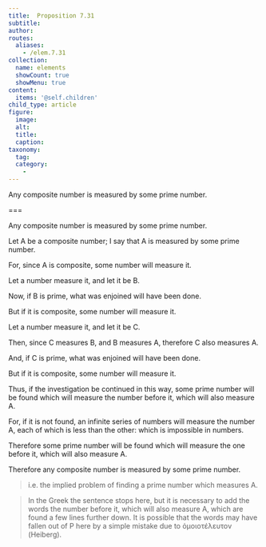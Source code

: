 ```yaml
---
title:  Proposition 7.31
subtitle: 
author:
routes:
  aliases:
    - /elem.7.31
collection:
  name: elements
  showCount: true
  showMenu: true
content:
  items: '@self.children'
child_type: article
figure:
  image:
  alt:
  title:
  caption:
taxonomy:
  tag:
  category:
    - 
---
```


<p>
       <hi rend="ital">Any composite number is measured by some prime number.</hi>
      </p>

===

<p>
       <span class="ital">Any composite number is measured by some prime number.</span>
      </p>

<p>Let <span class="ital">A</span> be a composite number; I say that <span class="ital">A</span> is measured by some prime number. </p>

<p>For, since <span class="ital">A</span> is composite, <lb n="5"/>some number will measure it. </p>

<p>Let a number measure it, and let it be <span class="ital">B</span>. 
      </p>

<p>Now, if <span class="ital">B</span> is prime, what was enjoined will have been done. <lb n="10"/></p>

<p>But if it is composite, some number will measure it. </p>

<p>Let a number measure it, and let it be <span class="ital">C</span>. </p>

<p>Then, since <span class="ital">C</span> measures <span class="ital">B</span>, and <span class="ital">B</span> measures <span class="ital">A</span>, therefore <span class="ital">C</span> also measures <span class="ital">A</span>. <lb n="15"/></p>

<p>And, if <span class="ital">C</span> is prime, what was enjoined will have been done. </p>

<p>But if it is composite, some number will measure it. </p>

<p>Thus, if the investigation be continued in this way, some prime number will be found which will measure the number <lb n="20"/>before it, which will also measure <span class="ital">A</span>. </p>

<p>For, if it is not found, an infinite series of numbers will measure the number <span class="ital">A</span>, each of which is less than the other: which is impossible in numbers. </p>

<p>Therefore some prime number will be found which will <lb n="25"/>measure the one before it, which will also measure <span class="ital">A</span>. </p>

<p>Therefore any composite number is measured by some prime number.<pb n="333"/>
       <blockquote n="8. if B is prime, what was enjoined will have been done," class="crit" place="unspecified" anchored="yes">i.e. the implied <span class="ital">problem</span> of finding a prime number which measures <span class="ital">A</span>.</blockquote>
       <blockquote n="18. some prime number will be found which will measure." class="crit" place="unspecified" anchored="yes">In the Greek the sentence stops here, but it is necessary to add the words <quote>the number before it, which will also measure <span class="ital">A</span>,</quote>
 which are found a few lines further down. It is possible that the words may have fallen out of P here by a simple mistake due to <foreign lang="greek">ὁμοιοτέλευτον</foreign> (Heiberg).</blockquote></p>
